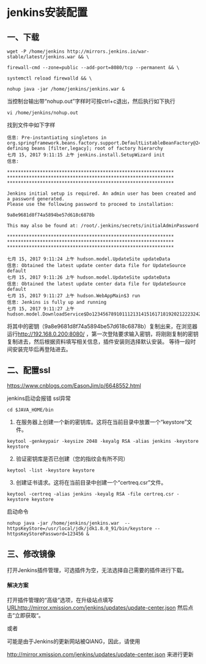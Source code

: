 # jenkins安装配置



## 一、下载

````
wget -P /home/jenkins http://mirrors.jenkins.io/war-stable/latest/jenkins.war && \

firewall-cmd --zone=public --add-port=8080/tcp --permanent && \

systemctl reload firewalld && \

nohup java -jar /home/jenkins/jenkins.war &

````

当控制台输出带“nohup.out”字样时可按ctrl+c退出，然后执行如下执行

```
vi /home/jenkins/nohup.out
```

找到文件中如下字样

```
信息: Pre-instantiating singletons in org.springframework.beans.factory.support.DefaultListableBeanFactory@24f2b2ff: defining beans [filter,legacy]; root of factory hierarchy
七月 15, 2017 9:11:15 上午 jenkins.install.SetupWizard init
信息:

*************************************************************
*************************************************************
*************************************************************

Jenkins initial setup is required. An admin user has been created and a password generated.
Please use the following password to proceed to installation:

9a8e9681d8f74a5894be57d618c6878b

This may also be found at: /root/.jenkins/secrets/initialAdminPassword

*************************************************************
*************************************************************
*************************************************************

七月 15, 2017 9:11:24 上午 hudson.model.UpdateSite updateData
信息: Obtained the latest update center data file for UpdateSource default
七月 15, 2017 9:11:26 上午 hudson.model.UpdateSite updateData
信息: Obtained the latest update center data file for UpdateSource default
七月 15, 2017 9:11:27 上午 hudson.WebAppMain$3 run
信息: Jenkins is fully up and running
七月 15, 2017 9:11:27 上午 hudson.model.DownloadService$Do1234567891011121314151617181920212223242526
```

将其中的密钥（9a8e9681d8f74a5894be57d618c6878b）复制出来，在浏览器运行<http://192.168.0.200:8080/> ，第一次登陆要求输入密钥，将刚刚复制的密钥复制进去，然后根据资料填写相关信息，插件安装则选择默认安装。 
等待一段时间安装完毕后再登陆进去。



## 二、配置ssl

[为Jenkins增加ssl]: https://www.cnblogs.com/EasonJim/p/6648552.html

https://www.cnblogs.com/EasonJim/p/6648552.html



jenkins启动会报错 ssl异常

````
cd $JAVA_HOME/bin
````

1. 在服务器上创建一个新的密钥库。这将在当前目录中放置一个“keystore”文件。 

````
keytool -genkeypair -keysize 2048 -keyalg RSA -alias jenkins -keystore keystore
````

2. 验证密钥库是否已创建（您的指纹会有所不同） 

````
keytool -list -keystore keystore
````

3. 创建证书请求。这将在当前目录中创建一个“certreq.csr”文件。 

````
keytool -certreq -alias jenkins -keyalg RSA -file certreq.csr -keystore keystore
````



启动命令

````
nohup java -jar /home/jenkins/jenkins.war  --httpsKeyStore=/usr/local/jdk/jdk1.8.0_91/bin/keystore --httpsKeyStorePassword=123456 &
````



## 三、修改镜像

打开Jenkins插件管理，可选插件为空，无法选择自己需要的插件进行下载。

#### 解决方案

打开插件管理的“高级”选项，在升级站点填写 
[URLhttp://mirror.xmission.com/jenkins/updates/update-center.json](http://mirror.xmission.com/jenkins/updates/update-center.json) 
然后点击“立即获取“。





或者



可能是由于Jenkins的更新网站被QIANG，因此，请使用

  http://mirror.xmission.com/jenkins/updates/update-center.json 来进行更新 